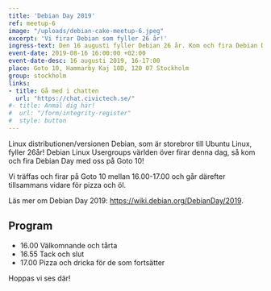 ```yaml
---
title: 'Debian Day 2019'
ref: meetup-6
image: "/uploads/debian-cake-meetup-6.jpeg"
excerpt: 'Vi firar Debian som fyller 26 år!'
ingress-text: Den 16 augusti fyller Debian 26 år. Kom och fira Debian Day 2019 på Goto 10!
event-date: 2019-08-16 16:00:00 +02:00
event-date-desc: 16 augusti 2019, 16-17:00
place: Goto 10, Hammarby Kaj 10D, 120 07 Stockholm
group: stockholm
links:
- title: Gå med i chatten
  url: "https://chat.civictech.se/"
#- title: Anmäl dig här!
#  url: "/form/integrity-register"
#  style: button
---
```

Linux distributionen/versionen Debian, som är storebror till Ubuntu Linux, fyller 26år! Debian Linux Usergroups världen över firar denna dag, så kom och fira Debian Day med oss på Goto 10!

Vi träffas och firar på Goto 10 mellan 16.00-17.00 och går därefter tillsammans vidare för pizza och öl.

Läs mer om Debian Day 2019: <a href="https://wiki.debian.org/DebianDay/2019">https://wiki.debian.org/DebianDay/2019</a>.

## Program
* 16.00 Välkomnande och tårta
* 16.55 Tack och slut
* 17.00 Pizza och dricka för de som fortsätter

Hoppas vi ses där!
